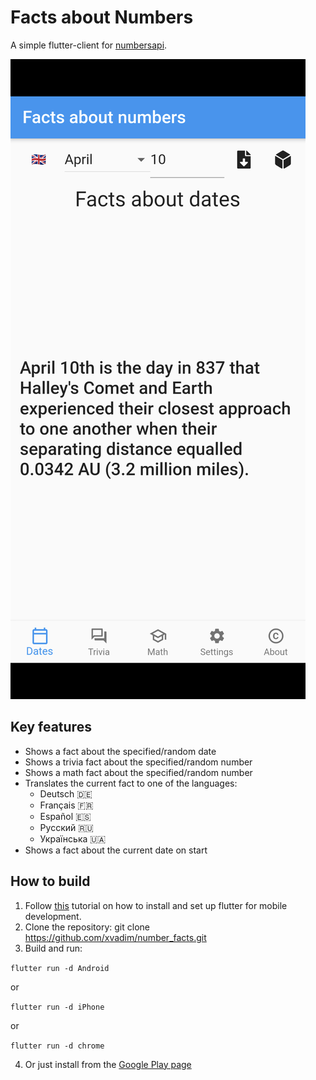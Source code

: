 # Facts about Numbers

A simple flutter-client for [numbersapi](http://numbersapi.com/).

![App screen](assets/page/date_fact_640.png)

## Key features

* Shows a fact about the specified/random date
* Shows a trivia fact about the specified/random number
* Shows a math fact about the specified/random number
* Translates the current fact to one of the languages: 
    - Deutsch  🇩🇪
    - Français 🇫🇷
    - Español  🇪🇸
    - Русский 🇷🇺
    - Українська 🇺🇦
* Shows a fact about the current date on start

## How to build

1. Follow [this](https://flutter.dev/docs/get-started/install) tutorial on how to install and set up flutter for mobile development. 
2. Clone the repository: git clone https://github.com/xvadim/number_facts.git
3. Build and run:

`flutter run -d Android`

or

`flutter run -d iPhone`

or

`flutter run -d chrome`

4. Or just install from the [Google Play page](https://play.google.com/store/apps/details?id=org.xbasoft.number_facts)


